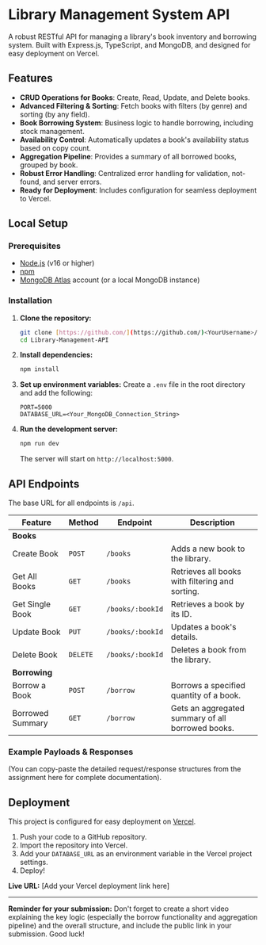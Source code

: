 # Library Management System API

A robust RESTful API for managing a library's book inventory and borrowing system. Built with Express.js, TypeScript, and MongoDB, and designed for easy deployment on Vercel.

## Features

-   **CRUD Operations for Books**: Create, Read, Update, and Delete books.
-   **Advanced Filtering & Sorting**: Fetch books with filters (by genre) and sorting (by any field).
-   **Book Borrowing System**: Business logic to handle borrowing, including stock management.
-   **Availability Control**: Automatically updates a book's availability status based on copy count.
-   **Aggregation Pipeline**: Provides a summary of all borrowed books, grouped by book.
-   **Robust Error Handling**: Centralized error handling for validation, not-found, and server errors.
-   **Ready for Deployment**: Includes configuration for seamless deployment to Vercel.

## Local Setup

### Prerequisites

-   [Node.js](https://nodejs.org/) (v16 or higher)
-   [npm](https://www.npmjs.com/)
-   [MongoDB Atlas](https://www.mongodb.com/cloud/atlas) account (or a local MongoDB instance)

### Installation

1.  **Clone the repository:**
    ```bash
    git clone [https://github.com/](https://github.com/)<YourUsername>/Library-Management-API.git
    cd Library-Management-API
    ```

2.  **Install dependencies:**
    ```bash
    npm install
    ```

3.  **Set up environment variables:**
    Create a `.env` file in the root directory and add the following:
    ```
    PORT=5000
    DATABASE_URL=<Your_MongoDB_Connection_String>
    ```

4.  **Run the development server:**
    ```bash
    npm run dev
    ```
    The server will start on `http://localhost:5000`.

## API Endpoints

The base URL for all endpoints is `/api`.

| Feature              | Method | Endpoint              | Description                                        |
| -------------------- | ------ | --------------------- | -------------------------------------------------- |
| **Books** |        |                       |                                                    |
| Create Book          | `POST` | `/books`              | Adds a new book to the library.                    |
| Get All Books        | `GET`  | `/books`              | Retrieves all books with filtering and sorting.    |
| Get Single Book      | `GET`  | `/books/:bookId`      | Retrieves a book by its ID.                        |
| Update Book          | `PUT`  | `/books/:bookId`      | Updates a book's details.                          |
| Delete Book          | `DELETE`| `/books/:bookId`      | Deletes a book from the library.                   |
| **Borrowing** |        |                       |                                                    |
| Borrow a Book        | `POST` | `/borrow`             | Borrows a specified quantity of a book.            |
| Borrowed Summary     | `GET`  | `/borrow`             | Gets an aggregated summary of all borrowed books.  |

### Example Payloads & Responses

(You can copy-paste the detailed request/response structures from the assignment here for complete documentation).

## Deployment

This project is configured for easy deployment on [Vercel](https://vercel.com/).

1.  Push your code to a GitHub repository.
2.  Import the repository into Vercel.
3.  Add your `DATABASE_URL` as an environment variable in the Vercel project settings.
4.  Deploy!

**Live URL:** [Add your Vercel deployment link here]

---
**Reminder for your submission:** Don't forget to create a short video explaining the key logic (especially the borrow functionality and aggregation pipeline) and the overall structure, and include the public link in your submission. Good luck!